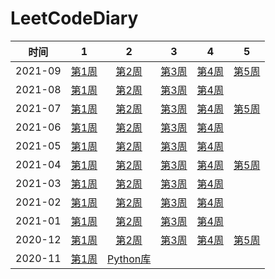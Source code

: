 <!--
 * @Description: 
 * @Autor: Au3C2
 * @Date: 2021-03-28 12:09:22
 * @LastEditors: Au3C2
 * @LastEditTime: 2021-09-05 13:11:47
-->

# LeetCodeDiary


|时间|1|2|3|4|5|
|:-:|:-:|:-:|:-:|:-:|:-:|
|2021-09|[第1周](Note/202109第1周.md)|[第2周](Note/202109第2周.md)|[第3周](Note/202109第3周.md)|[第4周](Note/202109第4周.md)|[第5周](Note/202109第5周.md)|
|2021-08|[第1周](Note/202108第1周.md)|[第2周](Note/202108第2周.md)|[第3周](Note/202108第3周.md)|[第4周](Note/202108第4周.md)||
|2021-07|[第1周](Note/202107第1周.md)|[第2周](Note/202107第2周.md)|[第3周](Note/202107第3周.md)|[第4周](Note/202107第4周.md)|[第5周](Note/202107第5周.md)|
|2021-06|[第1周](Note/202106第1周.md)|[第2周](Note/202106第2周.md)|[第3周](Note/202106第3周.md)|[第4周](Note/202106第4周.md)||
|2021-05|[第1周](Note/202105第1周.md)|[第2周](Note/202105第2周.md)|[第3周](Note/202105第3周.md)|[第4周](Note/202105第4周.md)||
|2021-04|[第1周](Note/202104第1周.md)|[第2周](Note/202104第2周.md)|[第3周](Note/202104第3周.md)|[第4周](Note/202104第4周.md)|[第5周](Note/202104第5周.md)|
|2021-03|[第1周](Note/202103第1周.md)|[第2周](Note/202103第2周.md)|[第3周](Note/202103第3周.md)|[第4周](Note/202103第4周.md)||
|2021-02|[第1周](Note/202102第1周.md)|[第2周](Note/202102第2周.md)|[第3周](Note/202102第3周.md)|[第4周](Note/202102第4周.md)||
|2021-01|[第1周](Note/202101第1周.md)|[第2周](Note/202101第2周.md)|[第3周](Note/202101第3周.md)|[第4周](Note/202101第4周.md)||
|2020-12|[第1周](Note/202012第1周.md)|[第2周](Note/202012第2周.md)|[第3周](Note/202012第3周.md)|[第4周](Note/202012第4周.md)|[第5周](Note/202012第5周.md)|
|2020-11|[第1周](Note/202011第4周.md)|[Python库](Note/python标准库.md)||||
